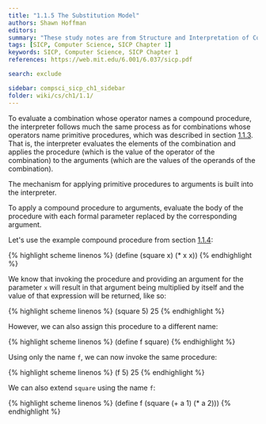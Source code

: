 ```yaml
---
title: "1.1.5 The Substitution Model"
authors: Shawn Hoffman
editors: 
summary: "These study notes are from Structure and Interpretation of Computer Programs - 2nd Edition (MIT Electrical Engineering and Computer Science) by Abelson, H. and Sussman, G."
tags: [SICP, Computer Science, SICP Chapter 1]
keywords: SICP, Computer Science, SICP Chapter 1
references: https://web.mit.edu/6.001/6.037/sicp.pdf

search: exclude

sidebar: compsci_sicp_ch1_sidebar
folder: wiki/cs/ch1/1.1/
---
```


To evaluate a combination whose operator names a compound procedure, the interpreter follows much the  same process as for combinations whose operators name primitive procedures, which was described in section [1.1.3](/wiki/cs/sicp/ch1/1.1/evaluating_combinations/). That is, the interpreter evaluates the elements of the combination and applies the procedure (which is the value of the operator of the combination) to the arguments (which are the values of the  operands of the combination).

The mechanism for applying primitive procedures to arguments is built into the interpreter.

To apply a compound procedure to arguments, evaluate the body of the procedure with each formal parameter replaced by the corresponding argument.

Let's use the example compound procedure from section [1.1.4](/wiki/cs/sicp/ch1/1.1/compound_procedures/):

{% highlight scheme linenos %}
(define (square x) (* x x))
{% endhighlight %}

We know that invoking the procedure and providing an argument for the parameter `x` will result in that argument being multiplied by itself and the value of that expression will be returned, like so:

{% highlight scheme linenos %}
(square 5)
25
{% endhighlight %}

However, we can also assign this procedure to a different name:

{% highlight scheme linenos %}
(define f square)
{% endhighlight %}

Using only the name `f`, we can now invoke the same procedure:

{% highlight scheme linenos %}
(f 5)
25
{% endhighlight %}

We can also extend `square` using the name `f`:

{% highlight scheme linenos %}
(define f (square (+ a 1) (* a 2)))
{% endhighlight %}
